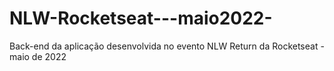 # NLW-Rocketseat---maio2022-
Back-end da aplicação desenvolvida no evento NLW Return da Rocketseat - maio de 2022
